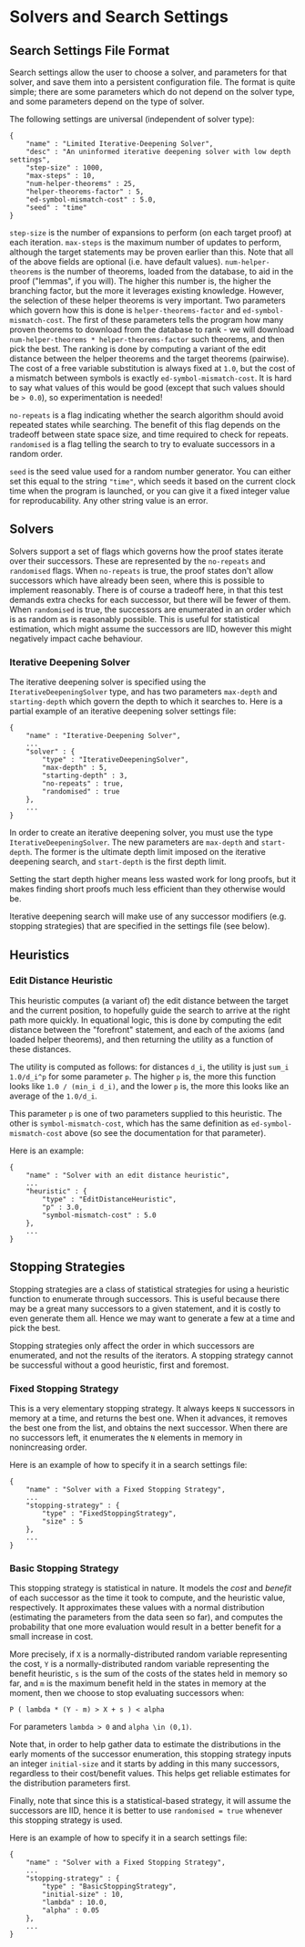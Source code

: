 # Solvers and Search Settings

## Search Settings File Format

Search settings allow the user to choose a solver, and parameters for that solver, and save them into a persistent configuration file. The format is quite simple; there are some parameters which do not depend on the solver type, and some parameters depend on the type of solver.

The following settings are universal (independent of solver type):
```
{
	"name" : "Limited Iterative-Deepening Solver",
	"desc" : "An uninformed iterative deepening solver with low depth settings",
	"step-size" : 1000,
	"max-steps" : 10,
	"num-helper-theorems" : 25,
	"helper-theorems-factor" : 5,
	"ed-symbol-mismatch-cost" : 5.0,
	"seed" : "time"
}
```

`step-size` is the number of expansions to perform (on each target proof) at each iteration. `max-steps` is the maximum number of updates to perform, although the target statements may be proven earlier than this. Note that all of the above fields are optional (i.e. have default values). `num-helper-theorems` is the number of theorems, loaded from the database, to aid in the proof ("lemmas", if you will). The higher this number is, the higher the branching factor, but the more it leverages existing knowledge. However, the selection of these helper theorems is very important. Two parameters which govern how this is done is `helper-theorems-factor` and `ed-symbol-mismatch-cost`. The first of these parameters tells the program how many proven theorems to download from the database to rank - we will download `num-helper-theorems * helper-theorems-factor` such theorems, and then pick the best. The ranking is done by computing a variant of the edit distance between the helper theorems and the target theorems (pairwise). The cost of a free variable substitution is always fixed at `1.0`, but the cost of a mismatch between symbols is exactly `ed-symbol-mismatch-cost`. It is hard to say what values of this would be good (except that such values should be `> 0.0`), so experimentation is needed!

`no-repeats` is a flag indicating whether the search algorithm should avoid repeated states while searching. The benefit of this flag depends on the tradeoff between state space size, and time required to check for repeats. `randomised` is a flag telling the search to try to evaluate successors in a random order.

`seed` is the seed value used for a random number generator. You can either set this equal to the string `"time"`, which seeds it based on the current clock time when the program is launched, or you can give it a fixed integer value for reproducability. Any other string value is an error.

## Solvers

Solvers support a set of flags which governs how the proof states iterate over their successors. These are represented by the `no-repeats` and `randomised` flags. When `no-repeats` is true, the proof states don't allow successors which have already been seen, where this is possible to implement reasonably. There is of course a tradeoff here, in that this test demands extra checks for each successor, but there will be fewer of them. When `randomised` is true, the successors are enumerated in an order which is as random as is reasonably possible. This is useful for statistical estimation, which might assume the successors are IID, however this might negatively impact cache behaviour.

### Iterative Deepening Solver

The iterative deepening solver is specified using the `IterativeDeepeningSolver` type, and has two parameters `max-depth` and `starting-depth` which govern the depth to which it searches to. Here is a partial example of an iterative deepening solver settings file:

```
{
	"name" : "Iterative-Deepening Solver",
	...
	"solver" : {
		"type" : "IterativeDeepeningSolver",
		"max-depth" : 5,
		"starting-depth" : 3,
		"no-repeats" : true,
		"randomised" : true
	},
	...
}
```

In order to create an iterative deepening solver, you must use the type `IterativeDeepeningSolver`. The new parameters are `max-depth` and `start-depth`. The former is the ultimate depth limit imposed on the iterative deepening search, and `start-depth` is the first depth limit. 

Setting the start depth higher means less wasted work for long proofs, but it makes finding short proofs much less efficient than they otherwise would be.

Iterative deepening search will make use of any successor modifiers (e.g. stopping strategies) that are specified in the settings file (see below).

## Heuristics

### Edit Distance Heuristic

This heuristic computes (a variant of) the edit distance between the target and the current position, to hopefully guide the search to arrive at the right path more quickly. In equational logic, this is done by computing the edit distance between the "forefront" statement, and each of the axioms (and loaded helper theorems), and then returning the utility as a function of these distances.

The utility is computed as follows: for distances `d_i`, the utility is just `sum_i 1.0/d_i^p` for some parameter `p`. The higher `p` is, the more this function looks like `1.0 / (min_i d_i)`, and the lower `p` is, the more this looks like an average of the `1.0/d_i`.

This parameter `p` is one of two parameters supplied to this heuristic. The other is `symbol-mismatch-cost`, which has the same definition as `ed-symbol-mismatch-cost` above (so see the documentation for that parameter).

Here is an example:
```
{
	"name" : "Solver with an edit distance heuristic",
	...
	"heuristic" : {
		"type" : "EditDistanceHeuristic",
		"p" : 3.0,
		"symbol-mismatch-cost" : 5.0
	},
	...
}
```

## Stopping Strategies

Stopping strategies are a class of statistical strategies for using a heuristic function to enumerate through successors. This is useful because there may be a great many successors to a given statement, and it is costly to even generate them all. Hence we may want to generate a few at a time and pick the best.

Stopping strategies only affect the order in which successors are enumerated, and not the results of the iterators. A stopping strategy cannot be successful without a good heuristic, first and foremost.

### Fixed Stopping Strategy

This is a very elementary stopping strategy. It always keeps `N` successors in memory at a time, and returns the best one. When it advances, it removes the best one from the list, and obtains the next successor. When there are no successors left, it enumerates the `N` elements in memory in nonincreasing order.

Here is an example of how to specify it in a search settings file:

```
{
	"name" : "Solver with a Fixed Stopping Strategy",
	...
	"stopping-strategy" : {
		"type" : "FixedStoppingStrategy",
		"size" : 5
	},
	...
}
```

### Basic Stopping Strategy

This stopping strategy is statistical in nature. It models the *cost* and *benefit* of each successor as the time it took to compute, and the heuristic value, respectively. It approximates these values with a normal distribution (estimating the parameters from the data seen so far), and computes the probability that one more evaluation would result in a better benefit for a small increase in cost.

More precisely, if `X` is a normally-distributed random variable representing the cost, `Y` is a normally-distributed random variable representing the benefit heuristic, `s` is the sum of the costs of the states held in memory so far, and `m` is the maximum benefit held in the states in memory at the moment, then we choose to stop evaluating successors when:

` P ( lambda * (Y - m) > X + s ) < alpha `

For parameters `lambda > 0` and `alpha \in (0,1)`.

Note that, in order to help gather data to estimate the distributions in the early moments of the successor enumeration, this stopping strategy inputs an integer `initial-size` and it starts by adding in this many successors, regardless to their cost/benefit values. This helps get reliable estimates for the distribution parameters first.

Finally, note that since this is a statistical-based strategy, it will assume the successors are IID, hence it is better to use `randomised = true` whenever this stopping strategy is used.

Here is an example of how to specify it in a search settings file:

```
{
	"name" : "Solver with a Fixed Stopping Strategy",
	...
	"stopping-strategy" : {
		"type" : "BasicStoppingStrategy",
		"initial-size" : 10,
		"lambda" : 10.0,
		"alpha" : 0.05
	},
	...
}
```
